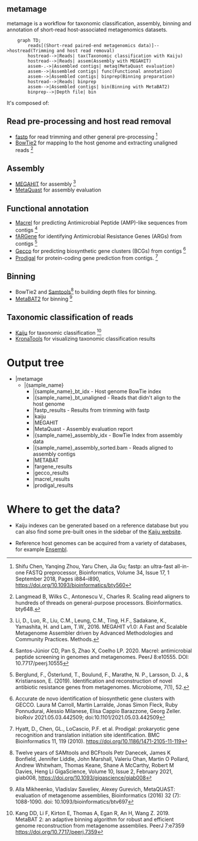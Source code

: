 ## metamage

metamage is a workflow for taxonomic classification, assembly, binning
and annotation of short-read host-associated metagenomics datasets.

```mermaid
    graph TD;
        reads[(Short-read paired-end metagenomics data)]-->hostread(Trimming and host read removal)
        hostread-->|Reads| tax(Taxonomic classification with Kaiju)
        hostread-->|Reads| assem(Assembly with MEGAHIT)
        assem-.->|Assembled contigs| metaq(MetaQuast evaluation)
        assem-->|Assembled contigs| func(Functional annotation)
        assem-->|Assembled contigs| binprep(Binning preparation)
        hostread-->|Reads| binprep
        assem-->|Assembled contigs| bin(Binning with MetaBAT2)
        binprep-->|Depth file| bin
```

It's composed of:

## Read pre-processing and host read removal

- [fastp](https://github.com/OpenGene/fastp) for read trimming
  and other general pre-processing [^9]
- [BowTie2](https://github.com/BenLangmead/bowtie2) for mapping
  to the host genome and extracting unaligned reads [^10]

## Assembly

- [MEGAHIT](https://github.com/voutcn/megahit) for assembly [^1]
- [MetaQuast](https://github.com/ablab/quast) for assembly evaluation

## Functional annotation

- [Macrel](https://github.com/BigDataBiology/macrel) for predicting Antimicrobial Peptide
  (AMP)-like sequences from contigs [^6]
- [fARGene](https://github.com/fannyhb/fargene) for identifying Antimicrobial Resistance Genes
  (ARGs) from contigs [^7]
- [Gecco](https://github.com/zellerlab/GECCO) for predicting biosynthetic gene clusters
  (BCGs) from contigs [^8]
- [Prodigal](https://github.com/hyattpd/Prodigal) for protein-coding
  gene prediction from contigs. [^5]

## Binning

- BowTie2 and [Samtools](https://github.com/samtools/samtools)[^11] to
  building depth files for binning.
- [MetaBAT2](https://bitbucket.org/berkeleylab/metabat/src/master/) for
  binning [^2]

## Taxonomic classification of reads

- [Kaiju](https://github.com/bioinformatics-centre/kaiju) for
  taxonomic classification [^3]
- [KronaTools](https://github.com/marbl/Krona/wiki/KronaTools) for
  visualizing taxonomic classification results

# Output tree

- |metamage
  - |{sample_name}
    - |{sample_name}\_bt_idx - Host genome BowTie index
    - |{sample_name}\_bt_unaligned - Reads that didn't align to the host genome
    - |fastp_results - Results from trimming with fastp
    - |kaiju
    - |MEGAHIT
    - |MetaQuast - Assembly evaluation report
    - |{sample_name}\_assembly_idx - BowTie Index from assembly data
    - |{sample_name}\_assembly_sorted.bam - Reads aligned to assembly contigs
    - |METABAT
    - |fargene_results
    - |gecco_results
    - |macrel_results
    - |prodigal_results

# Where to get the data?

- Kaiju indexes can be generated based on a reference database but
  you can also find some pre-built ones in the sidebar of the
  [Kaiju website](https://kaiju.binf.ku.dk/server).

- Reference host genomes can be acquired from a variety of databases,
  for example [Ensembl](https://www.ensembl.org/index.html).

[^1]: Li, D., Luo, R., Liu, C.M., Leung, C.M., Ting, H.F., Sadakane, K., Yamashita, H. and Lam, T.W., 2016. MEGAHIT v1.0: A Fast and Scalable Metagenome Assembler driven by Advanced Methodologies and Community Practices. Methods.
[^2]:
    Alla Mikheenko, Vladislav Saveliev, Alexey Gurevich,
    MetaQUAST: evaluation of metagenome assemblies,
    Bioinformatics (2016) 32 (7): 1088-1090. doi: 10.1093/bioinformatics/btv697

[^3]:
    Kang DD, Li F, Kirton E, Thomas A, Egan R, An H, Wang Z. 2019. MetaBAT 2: an
    adaptive binning algorithm for robust and efficient genome reconstruction
    from metagenome assemblies. PeerJ 7:e7359 https://doi.org/10.7717/peerj.7359

[^4]:
    Menzel, P., Ng, K. & Krogh, A. Fast and sensitive taxonomic classification for
    metagenomics with Kaiju. Nat Commun 7, 11257 (2016).
    https://doi.org/10.1038/ncomms11257

[^5]:
    Hyatt, D., Chen, GL., LoCascio, P.F. et al. Prodigal: prokaryotic gene recognition
    and translation initiation site identification.
    BMC Bioinformatics 11, 119 (2010). https://doi.org/10.1186/1471-2105-11-119

[^6]:
    Santos-Júnior CD, Pan S, Zhao X, Coelho LP. 2020.
    Macrel: antimicrobial peptide screening in genomes and metagenomes.
    PeerJ 8:e10555. DOI: 10.7717/peerj.10555

[^7]:
    Berglund, F., Österlund, T., Boulund, F., Marathe, N. P.,
    Larsson, D. J., & Kristiansson, E. (2019).
    Identification and reconstruction of novel antibiotic resistance genes
    from metagenomes. Microbiome, 7(1), 52.

[^8]:
    Accurate de novo identification of biosynthetic gene clusters with GECCO.
    Laura M Carroll, Martin Larralde, Jonas Simon Fleck, Ruby Ponnudurai,
    Alessio Milanese, Elisa Cappio Barazzone, Georg Zeller.
    bioRxiv 2021.05.03.442509; doi:10.1101/2021.05.03.442509

[^9]:
    Shifu Chen, Yanqing Zhou, Yaru Chen, Jia Gu;
    fastp: an ultra-fast all-in-one FASTQ preprocessor,
    Bioinformatics, Volume 34, Issue 17, 1 September 2018,
    Pages i884–i890, https://doi.org/10.1093/bioinformatics/bty560

[^10]:
    Langmead B, Wilks C., Antonescu V., Charles R. Scaling read
    aligners to hundreds of threads on general-purpose processors.
    Bioinformatics. bty648.

[^11]:
    Twelve years of SAMtools and BCFtools
    Petr Danecek, James K Bonfield, Jennifer Liddle, John Marshall,
    Valeriu Ohan, Martin O Pollard, Andrew Whitwham, Thomas Keane, Shane A McCarthy,
    Robert M Davies, Heng Li
    GigaScience, Volume 10, Issue 2, February 2021, giab008,
    https://doi.org/10.1093/gigascience/giab008

